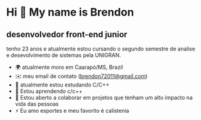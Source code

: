 Hi 👋 My name is Brendon
==========================

desenvolvedor front-end junior
-----------------------------

tenho 23 anos e atualmente estou cursando o segundo semestre de analise e desevolvimento de sistemas pela UNIGRAN.


* 🌍  atualmente moro em Caarapó/MS, Brazil
* ✉️  meu email de contato (brendon72011@gmail.com)
* 🚀  atualmente estou estudando C/C++
* 🧠  Estou aprendendo c/c++
* 🤝  Estou aberto a colaborar em projetos que tenham um alto impacto na vida das pessoas
* ⚡  Eu amo esportes e meu favorito é calistenia
